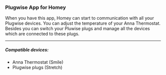 ### Plugwise App for Homey 
When you have this app, Homey can start to communication with all your Plugwise devices.
You can adjust the temperature of your Anna Thermostat.
Besides you can switch your Pluwise plugs and manage all the devices which are connected to these plugs.

---
##### Compatible devices:
- Anna Thermostat (Smile)
- Plugwise plugs (Stretch)